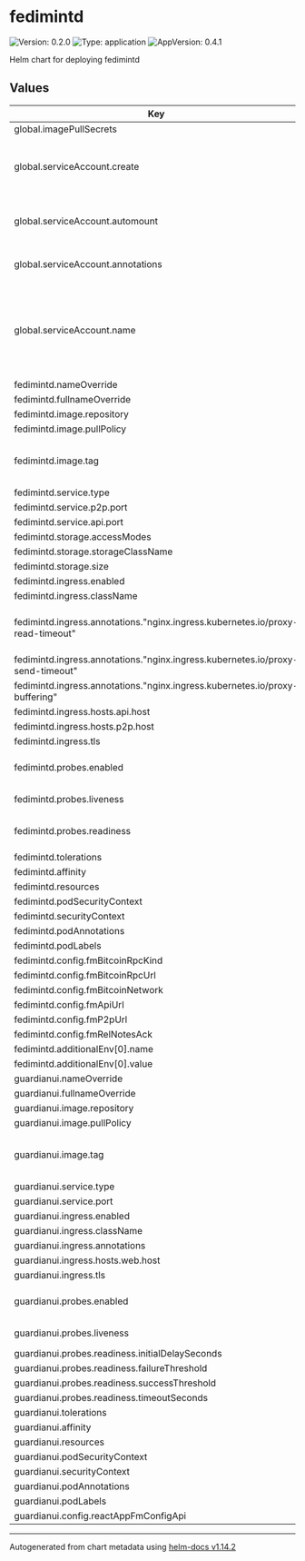 # fedimintd

![Version: 0.2.0](https://img.shields.io/badge/Version-0.2.0-informational?style=flat-square) ![Type: application](https://img.shields.io/badge/Type-application-informational?style=flat-square) ![AppVersion: 0.4.1](https://img.shields.io/badge/AppVersion-0.4.1-informational?style=flat-square)

Helm chart for deploying fedimintd

## Values

| Key | Type | Default | Description |
|-----|------|---------|-------------|
| global.imagePullSecrets | list | `[]` |  |
| global.serviceAccount.create | bool | `false` | Specifies whether a service account should be created |
| global.serviceAccount.automount | bool | `true` | Automatically mount a ServiceAccount's API credentials? |
| global.serviceAccount.annotations | object | `{}` | Annotations to add to the service account |
| global.serviceAccount.name | string | `""` | The name of the service account to use. If not set and create is true, a name is generated using the fullname template |
| fedimintd.nameOverride | string | `""` |  |
| fedimintd.fullnameOverride | string | `""` |  |
| fedimintd.image.repository | string | `"fedimint/fedimintd"` |  |
| fedimintd.image.pullPolicy | string | `"IfNotPresent"` |  |
| fedimintd.image.tag | string | `"v0.4.1"` | Overrides the image tag whose default is the chart appVersion. |
| fedimintd.service.type | string | `"ClusterIP"` |  |
| fedimintd.service.p2p.port | int | `8173` |  |
| fedimintd.service.api.port | int | `8174` |  |
| fedimintd.storage.accessModes | string | `"ReadWriteOnce"` |  |
| fedimintd.storage.storageClassName | string | `""` |  |
| fedimintd.storage.size | string | `"5Gi"` |  |
| fedimintd.ingress.enabled | bool | `false` |  |
| fedimintd.ingress.className | string | `""` |  |
| fedimintd.ingress.annotations."nginx.ingress.kubernetes.io/proxy-read-timeout" | string | `"3600"` | websocket support for fedimintd using ingress-nginx |
| fedimintd.ingress.annotations."nginx.ingress.kubernetes.io/proxy-send-timeout" | string | `"3600"` |  |
| fedimintd.ingress.annotations."nginx.ingress.kubernetes.io/proxy-buffering" | string | `"off"` |  |
| fedimintd.ingress.hosts.api.host | string | `"api.fedimintd-1.mydomain.com"` |  |
| fedimintd.ingress.hosts.p2p.host | string | `"p2p.fedimintd-1.mydomain.com"` |  |
| fedimintd.ingress.tls | list | `[]` |  |
| fedimintd.probes.enabled | bool | `true` | Enable/disable API probes for healthcheck |
| fedimintd.probes.liveness | object | `{"failureThreshold":5,"initialDelaySeconds":21,"periodSeconds":10,"timeoutSeconds":1}` | If pod is starting up/healthy |
| fedimintd.probes.readiness | object | `{"failureThreshold":5,"initialDelaySeconds":5,"successThreshold":2,"timeoutSeconds":1}` | When to expose the pod to the service |
| fedimintd.tolerations | list | `[]` |  |
| fedimintd.affinity | object | `{}` |  |
| fedimintd.resources | object | `{}` |  |
| fedimintd.podSecurityContext | object | `{}` |  |
| fedimintd.securityContext | object | `{}` |  |
| fedimintd.podAnnotations | object | `{}` |  |
| fedimintd.podLabels | object | `{}` |  |
| fedimintd.config.fmBitcoinRpcKind | string | `"esplora"` |  |
| fedimintd.config.fmBitcoinRpcUrl | string | `"https://mutinynet.com/api/"` |  |
| fedimintd.config.fmBitcoinNetwork | string | `"signet"` |  |
| fedimintd.config.fmApiUrl | string | `"ws://api.fedimintd-1.mydomain.com"` |  |
| fedimintd.config.fmP2pUrl | string | `"fedimint://p2p.fedimintd-1.mydomain.com"` |  |
| fedimintd.config.fmRelNotesAck | string | `"0_4_xyz"` |  |
| fedimintd.additionalEnv[0].name | string | `"RUST_LOG"` |  |
| fedimintd.additionalEnv[0].value | string | `"debug"` |  |
| guardianui.nameOverride | string | `""` |  |
| guardianui.fullnameOverride | string | `""` |  |
| guardianui.image.repository | string | `"fedimintui/guardian-ui"` |  |
| guardianui.image.pullPolicy | string | `"IfNotPresent"` |  |
| guardianui.image.tag | string | `"0.4.1"` | Overrides the image tag whose default is the chart appVersion. |
| guardianui.service.type | string | `"ClusterIP"` |  |
| guardianui.service.port | int | `3000` |  |
| guardianui.ingress.enabled | bool | `false` |  |
| guardianui.ingress.className | string | `""` |  |
| guardianui.ingress.annotations | object | `{}` |  |
| guardianui.ingress.hosts.web.host | string | `"web.fedimint-1.mydomain.com"` |  |
| guardianui.ingress.tls | list | `[]` |  |
| guardianui.probes.enabled | bool | `true` | Enable/disable API probes for healthcheck |
| guardianui.probes.liveness | object | `{"failureThreshold":5,"initialDelaySeconds":10,"periodSeconds":10,"timeoutSeconds":1}` | If pod is starting up/healthy |
| guardianui.probes.readiness.initialDelaySeconds | int | `5` |  |
| guardianui.probes.readiness.failureThreshold | int | `5` |  |
| guardianui.probes.readiness.successThreshold | int | `2` |  |
| guardianui.probes.readiness.timeoutSeconds | int | `1` |  |
| guardianui.tolerations | list | `[]` |  |
| guardianui.affinity | object | `{}` |  |
| guardianui.resources | object | `{}` |  |
| guardianui.podSecurityContext | object | `{}` |  |
| guardianui.securityContext | object | `{}` |  |
| guardianui.podAnnotations | object | `{}` |  |
| guardianui.podLabels | object | `{}` |  |
| guardianui.config.reactAppFmConfigApi | string | `"ws://api.fedimintd-1.mydomain.com"` |  |

----------------------------------------------
Autogenerated from chart metadata using [helm-docs v1.14.2](https://github.com/norwoodj/helm-docs/releases/v1.14.2)
